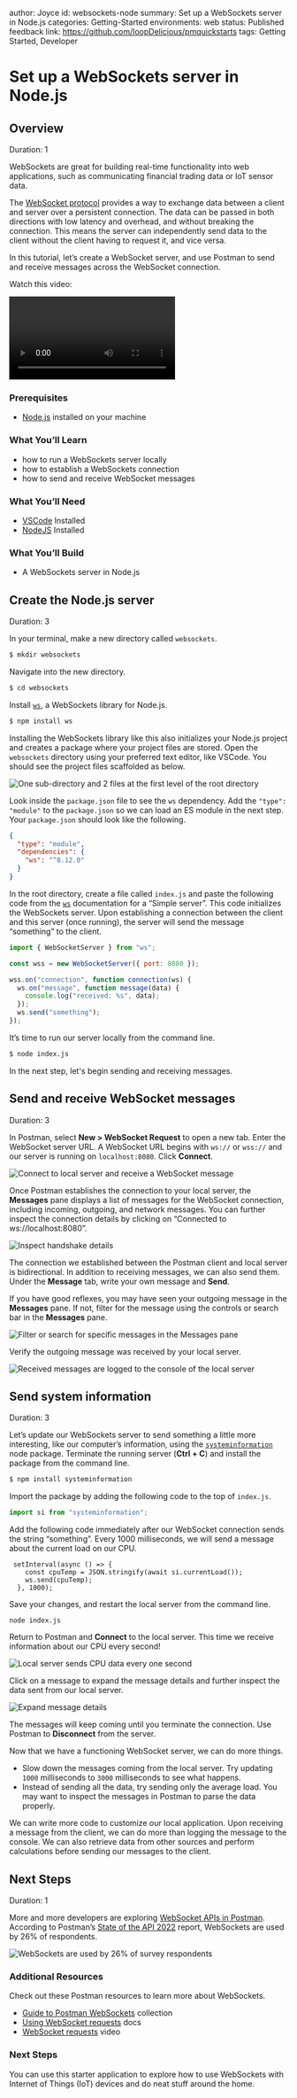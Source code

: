 author: Joyce
id: websockets-node
summary: Set up a WebSockets server in Node.js
categories: Getting-Started
environments: web
status: Published
feedback link: https://github.com/loopDelicious/pmquickstarts
tags: Getting Started, Developer

# Set up a WebSockets server in Node.js

<!-- ------------------------ -->

## Overview

Duration: 1

WebSockets are great for building real-time functionality into web applications, such as communicating financial trading data or IoT sensor data.

The [WebSocket protocol](https://www.rfc-editor.org/rfc/rfc6455) provides a way to exchange data between a client and server over a persistent connection. The data can be passed in both directions with low latency and overhead, and without breaking the connection. This means the server can independently send data to the client without the client having to request it, and vice versa.

In this tutorial, let’s create a WebSocket server, and use Postman to send and receive messages across the WebSocket connection.

Watch this video:

<video id="e__oWJ4wNtw"></video>

### Prerequisites

- [Node.js](https://nodejs.org/en/) installed on your machine

### What You’ll Learn

- how to run a WebSockets server locally
- how to establish a WebSockets connection
- how to send and receive WebSocket messages

### What You’ll Need

- [VSCode](https://code.visualstudio.com/download) Installed
- [NodeJS](https://nodejs.org/en/download/) Installed

### What You’ll Build

- A WebSockets server in Node.js

<!-- ------------------------ -->

## Create the Node.js server

Duration: 3

In your terminal, make a new directory called `websockets`.

```bash
$ mkdir websockets
```

Navigate into the new directory.

```bash
$ cd websockets
```

Install [`ws`](https://www.npmjs.com/package/ws), a WebSockets library for Node.js.

```bash
$ npm install ws
```

Installing the WebSockets library like this also initializes your Node.js project and creates a package where your project files are stored. Open the `websockets` directory using your preferred text editor, like VSCode. You should see the project files scaffolded as below.

![One sub-directory and 2 files at the first level of the root directory](./assets/tree.png)

Look inside the `package.json` file to see the `ws` dependency. Add the `"type": "module"` to the `package.json` so we can load an ES module in the next step. Your `package.json` should look like the following.

```json
{
  "type": "module",
  "dependencies": {
    "ws": "^8.12.0"
  }
}
```

In the root directory, create a file called `index.js` and paste the following code from the [`ws`](https://www.npmjs.com/package/ws) documentation for a “Simple server”. This code initializes the WebSockets server. Upon establishing a connection between the client and this server (once running), the server will send the message “something” to the client.

```js
import { WebSocketServer } from "ws";

const wss = new WebSocketServer({ port: 8080 });

wss.on("connection", function connection(ws) {
  ws.on("message", function message(data) {
    console.log("received: %s", data);
  });
  ws.send("something");
});
```

It’s time to run our server locally from the command line.

```bash
$ node index.js
```

In the next step, let's begin sending and receiving messages.

<!-- ------------------------ -->

## Send and receive WebSocket messages

Duration: 3

In Postman, select **New > WebSocket Request** to open a new tab. Enter the WebSocket server URL. A WebSocket URL begins with `ws://` or `wss://` and our server is running on `localhost:8080`. Click **Connect**.

![Connect to local server and receive a WebSocket message](./assets/initial.png)

Once Postman establishes the connection to your local server, the **Messages** pane displays a list of messages for the WebSocket connection, including incoming, outgoing, and network messages. You can further inspect the connection details by clicking on “Connected to ws://localhost:8080”.

![Inspect handshake details](./assets/expand.png)

The connection we established between the Postman client and local server is bidirectional. In addition to receiving messages, we can also send them. Under the **Message** tab, write your own message and **Send**.

If you have good reflexes, you may have seen your outgoing message in the **Messages** pane. If not, filter for the message using the controls or search bar in the **Messages** pane.

![Filter or search for specific messages in the Messages pane](./assets/howdy_in_postman.png)

Verify the outgoing message was received by your local server.

![Received messages are logged to the console of the local server](./assets/received.png)

<!-- ------------------------ -->

## Send system information

Duration: 3

Let’s update our WebSockets server to send something a little more interesting, like our computer’s information, using the [`systeminformation`](https://www.npmjs.com/package/systeminformation) node package. Terminate the running server (**Ctrl + C**) and install the package from the command line.

```bash
$ npm install systeminformation
```

Import the package by adding the following code to the top of `index.js`.

```js
import si from "systeminformation";
```

Add the following code immediately after our WebSocket connection sends the string “something”. Every 1000 milliseconds, we will send a message about the current load on our CPU.

```
 setInterval(async () => {
    const cpuTemp = JSON.stringify(await si.currentLoad());
    ws.send(cpuTemp);
  }, 1000);
```

Save your changes, and restart the local server from the command line.

```
node index.js
```

Return to Postman and **Connect** to the local server. This time we receive information about our CPU every second!

![Local server sends CPU data every one second](./assets/system.png)

Click on a message to expand the message details and further inspect the data sent from our local server.

![Expand message details](./assets/system_expand.png)

The messages will keep coming until you terminate the connection. Use Postman to **Disconnect** from the server.

Now that we have a functioning WebSocket server, we can do more things.

- Slow down the messages coming from the local server. Try updating `1000` milliseconds to `3000` milliseconds to see what happens.
- Instead of sending all the data, try sending only the average load. You may want to inspect the messages in Postman to parse the data properly.

We can write more code to customize our local application. Upon receiving a message from the client, we can do more than logging the message to the console. We can also retrieve data from other sources and perform calculations before sending our messages to the client.

<!-- ------------------------ -->

## Next Steps

Duration: 1

More and more developers are exploring [WebSocket APIs in Postman](https://learning.postman.com/docs/sending-requests/websocket/websocket/). According to Postman’s [State of the API 2022](https://www.postman.com/state-of-api/api-technologies/#api-technologies) report, WebSockets are used by 26% of respondents.

![WebSockets are used by 26% of survey respondents](./assets/graph.png)

### Additional Resources

Check out these Postman resources to learn more about WebSockets.

- [Guide to Postman WebSockets](https://www.postman.com/postman/workspace/websockets/documentation/14057978-712d684f-c252-4bd9-a7a6-6a893e41adea) collection
- [Using WebSocket requests](https://learning.postman.com/docs/sending-requests/websocket/websocket/) docs
- [WebSocket requests](https://youtu.be/H-7EZVj9D-k) video

### Next Steps

You can use this starter application to explore how to use WebSockets with Internet of Things (IoT) devices and do neat stuff around the home.
